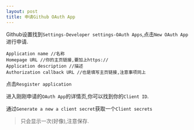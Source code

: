 ```yaml
---
layout: post
title: 申请Github OAuth App
---
```


Github设置找到`Settings-Developer settings-OAuth Apps`,点击`New OAuth App`进行申请.

```
Application name //名称
Homepage URL //你的主页链接,要加上https://
Application description //描述
Authorization callback URL //也是填写主页链接,注意事项同上
```

点击`Resgister application`

进入刚刚申请的`OAuth App`的详情页,你可以找到你的`Client ID`.

通过`Generate a new a client secret`获取一个`Client secrets`

>只会显示一次(好像),注意保存.